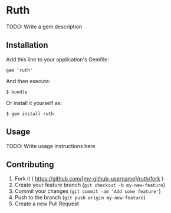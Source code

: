# Ruth

TODO: Write a gem description

## Installation

Add this line to your application's Gemfile:

    gem 'ruth'

And then execute:

    $ bundle

Or install it yourself as:

    $ gem install ruth

## Usage

TODO: Write usage instructions here

## Contributing

1. Fork it ( https://github.com/[my-github-username]/ruth/fork )
2. Create your feature branch (`git checkout -b my-new-feature`)
3. Commit your changes (`git commit -am 'Add some feature'`)
4. Push to the branch (`git push origin my-new-feature`)
5. Create a new Pull Request
